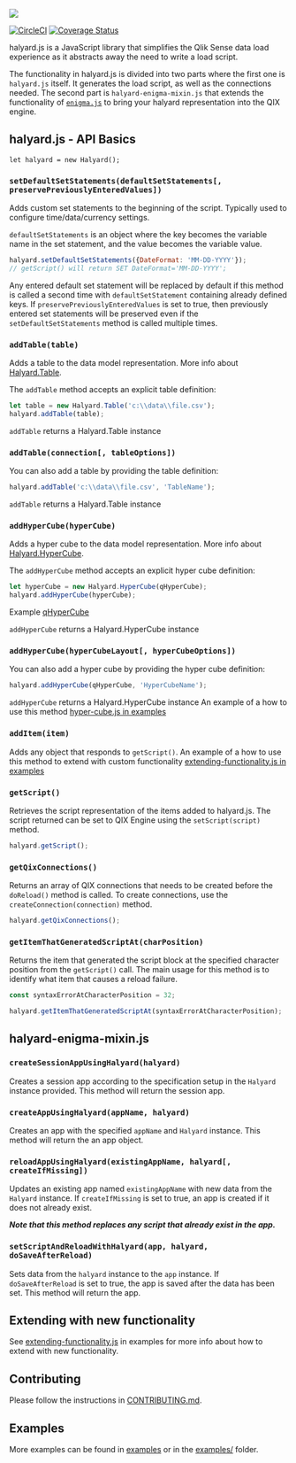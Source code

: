 ![](halyard.png)

[![CircleCI](https://circleci.com/gh/qlik-oss/halyard.js.svg?style=shield)](https://circleci.com/gh/qlik-oss/halyard.js)
[![Coverage Status](https://img.shields.io/coveralls/qlik-oss/halyard.js/master.svg)](https://coveralls.io/github/qlik-oss/halyard.js)

halyard.js is a JavaScript library that simplifies the Qlik Sense data load experience as it abstracts away the need to write a load script.

The functionality in halyard.js is divided into two parts where the first one is `halyard.js` itself. It generates the load script, as well as the connections needed. The second part is `halyard-enigma-mixin.js` that extends the functionality of [`enigma.js`](https://github.com/qlik-oss/enigma.js) to bring your halyard representation into the QIX engine.

## halyard.js - API Basics

`let halyard = new Halyard();`

### `setDefaultSetStatements(defaultSetStatements[, preservePreviouslyEnteredValues])`

Adds custom set statements to the beginning of the script. Typically used to configure time/data/currency settings.

`defaultSetStatements` is an object where the key becomes the variable name in the set statement, and the value becomes the variable value.

```javascript
halyard.setDefaultSetStatements({DateFormat: 'MM-DD-YYYY'});
// getScript() will return SET DateFormat='MM-DD-YYYY';
```



Any entered default set statement will be replaced by default if this method is called a second time with `defaultSetStatement` containing already defined keys.
If `preservePreviouslyEnteredValues` is set to true, then previously entered set statements will be preserved even if the `setDefaultSetStatements` method is called multiple times.


### `addTable(table)`

Adds a table to the data model representation. More info about [Halyard.Table](docs/table.md).

The `addTable` method accepts an explicit table definition:

```javascript
let table = new Halyard.Table('c:\\data\\file.csv');
halyard.addTable(table);
```


`addTable` returns a Halyard.Table instance

### `addTable(connection[, tableOptions])`

You can also add a table by providing the table definition:

```javascript
halyard.addTable('c:\\data\\file.csv', 'TableName');
```

`addTable` returns a Halyard.Table instance

### `addHyperCube(hyperCube)`

Adds a hyper cube to the data model representation. More info about [Halyard.HyperCube](docs/hyper-cube.md).

The `addHyperCube` method accepts an explicit hyper cube definition:

```javascript
let hyperCube = new Halyard.HyperCube(qHyperCube);
halyard.addHyperCube(hyperCube);
```
Example [qHyperCube](examples/data/hyper-cube.json)

`addHyperCube` returns a Halyard.HyperCube instance

### `addHyperCube(hyperCubeLayout[, hyperCubeOptions])`

You can also add a hyper cube by providing the hyper cube definition:

```javascript
halyard.addHyperCube(qHyperCube, 'HyperCubeName');
```

`addHyperCube` returns a Halyard.HyperCube instance 
An example of a how to use this method [hyper-cube.js in examples](examples/hyper-cube.js)

### `addItem(item)`

Adds any object that responds to `getScript()`. An example of a how to use this method to extend with custom functionality [extending-functionality.js in examples](examples/extending-functionality.js)

### `getScript()`

Retrieves the script representation of the items added to halyard.js. The script returned can be set to QIX Engine using the `setScript(script)` method.

```javascript
halyard.getScript();
```

### `getQixConnections()`

Returns an array of QIX connections that needs to be created before the `doReload()` method is called. To create connections, use the `createConnection(connection)` method.

```javascript
halyard.getQixConnections();
```

### `getItemThatGeneratedScriptAt(charPosition)`

Returns the item that generated the script block at the specified character position from the `getScript()` call. The main usage for this method is to identify what item that causes a reload failure.   

```javascript
const syntaxErrorAtCharacterPosition = 32;

halyard.getItemThatGeneratedScriptAt(syntaxErrorAtCharacterPosition);
```

## halyard-enigma-mixin.js

### `createSessionAppUsingHalyard(halyard)`

Creates a session app according to the specification setup in the `Halyard` instance provided. This method will return the session app.

### `createAppUsingHalyard(appName, halyard)`

Creates an app with the specified `appName` and `Halyard` instance. This method will return the an app object.

### `reloadAppUsingHalyard(existingAppName, halyard[, createIfMissing])`

Updates an existing app named `existingAppName` with new data from the `Halyard` instance. If `createIfMissing` is set to true, an app is created if it does not already exist.

***Note that this method replaces any script that already exist in the app.***

### `setScriptAndReloadWithHalyard(app, halyard, doSaveAfterReload)`

Sets data from the `halyard` instance to the `app` instance. If `doSaveAfterReload` is set to true, the app is saved
after the data has been set. This method will return the app.

## Extending with new functionality

See [extending-functionality.js](examples/extending-functionality.js) in examples for more info about how to extend with new functionality.

## Contributing

Please follow the instructions in [CONTRIBUTING.md](.github/CONTRIBUTING.md).

## Examples

More examples can be found in [examples](examples/README.md) or in the [examples/](examples/) folder.
